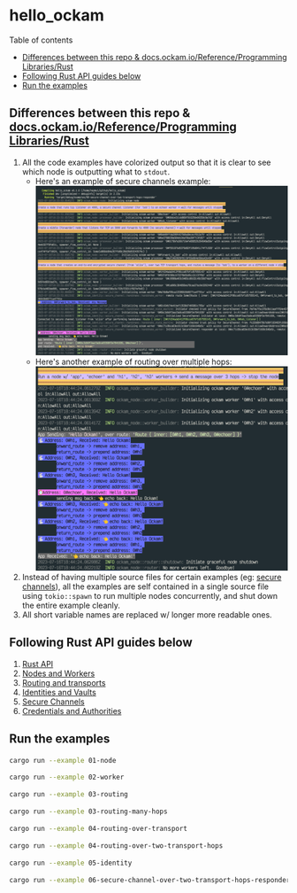 # hello_ockam

Table of contents

<!-- START doctoc generated TOC please keep comment here to allow auto update -->
<!-- DON'T EDIT THIS SECTION, INSTEAD RE-RUN doctoc TO UPDATE -->

- [Differences between this repo & docs.ockam.io/Reference/Programming Libraries/Rust](#differences-between-this-repo--docsockamioreferenceprogramming-librariesrust)
- [Following Rust API guides below](#following-rust-api-guides-below)
- [Run the examples](#run-the-examples)

<!-- END doctoc generated TOC please keep comment here to allow auto update -->

## Differences between this repo & [docs.ockam.io/Reference/Programming Libraries/Rust](https://docs.ockam.io/reference/libraries/rust)

1. All the code examples have colorized output so that it is clear to see which node is outputting
   what to `stdout`.
   - Here's an example of secure channels example: ![06-secure-channel-ex](image.png)
   - Here's another example of routing over multiple hops:
     ![03-routing-over-multiple-hops-ex](image-1.png)
2. Instead of having multiple source files for certain examples (eg:
   [secure channels](https://github.com/nazmulidris/hello_ockam/blob/main/examples/06-secure-channel-over-two-transport-hops-responder.rs)),
   all the examples are self contained in a single source file using `tokio::spawn` to run multiple
   nodes concurrently, and shut down the entire example cleanly.
3. All short variable names are replaced w/ longer more readable ones.

## Following Rust API guides below

1. [Rust API](https://docs.ockam.io/reference/libraries/rust)
2. [Nodes and Workers](https://docs.ockam.io/reference/libraries/rust/routing)
3. [Routing and transports](https://docs.ockam.io/reference/libraries/rust/routing)
4. [Identities and Vaults](https://docs.ockam.io/reference/libraries/rust/vaults-and-identities)
5. [Secure Channels](https://docs.ockam.io/reference/libraries/rust/secure-channels)
6. [Credentials and Authorities](https://docs.ockam.io/reference/libraries/rust/credentials)

## Run the examples

```sh
cargo run --example 01-node
```

```sh
cargo run --example 02-worker
```

```sh
cargo run --example 03-routing
```

```sh
cargo run --example 03-routing-many-hops
```

```sh
cargo run --example 04-routing-over-transport
```

```sh
cargo run --example 04-routing-over-two-transport-hops
```

```sh
cargo run --example 05-identity
```

```sh
cargo run --example 06-secure-channel-over-two-transport-hops-responder
```
